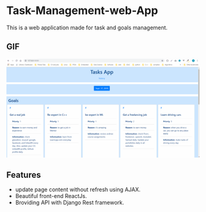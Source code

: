 # Task-Management-web-App
This is a web application made for task and goals management.
## GIF
![gif](https://github.com/MoamenAhmedEl-Nashar/Task-Management-web-App/blob/master/tasks_app_gif.gif)
## Features
- update page content without refresh using AJAX.
- Beautiful front-end ReactJs.
- Broviding API with Django Rest framework.


